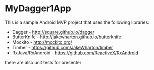 # MyDagger1App

This is a sample Android MVP project that uses the following libraries:

* Dagger - http://square.github.io/dagger
* ButterKnife - http://jakewharton.github.io/butterknife
* Mockito - http://mockito.org/
* Timber - https://github.com/JakeWharton/timber
* RxJava/RxAndroid - https://github.com/ReactiveX/RxAndroid

there are also unit tests for presenter
